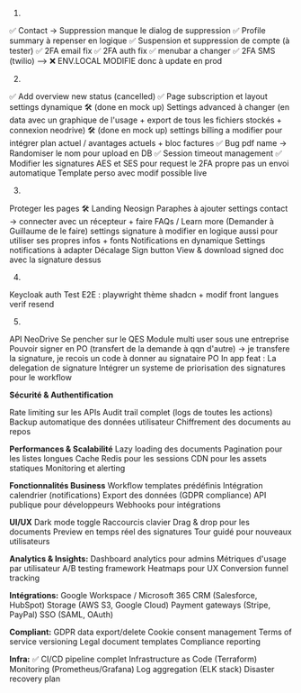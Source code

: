 1.
✅ Contact -> Suppression manque le dialog de suppression
✅  Profile summary à repenser en logique
✅  Suspension et suppression de compte (à tester)
✅ 2FA email fix
✅ 2FA auth fix
✅ menubar a changer
✅ 2FA SMS (twilio) --> ❌  ENV.LOCAL MODIFIE donc à update en prod

2.
✅ Add overview new status (cancelled)
✅  Page subscription et layout settings dynamique
🛠️  (done en mock up) Settings advanced à changer (en data avec un graphique de l'usage + export de tous les fichiers stockés + connexion neodrive)
🛠️ (done en mock up) settings billing a modifier pour intégrer plan actuel / avantages actuels + bloc factures 
✅ Bug pdf name -> Randomiser le nom pour upload en DB
✅ Session timeout management
✅ Modifier les signatures AES et SES pour request le 2FA propre pas un envoi automatique
 Template perso avec modif possible live

3.
 Proteger les pages
🛠️ Landing Neosign
 Paraphes à ajouter
 settings contact -> connecter avec un récepteur + faire FAQs / Learn more (Demander à Guillaume de le faire)
 settings signature à modifier en logique aussi pour utiliser ses propres infos + fonts
 Notifications en dynamique
 Settings notifications à adapter
 Décalage Sign button
 View & download signed doc avec la signature dessus

4.
 Keycloak auth
 Test E2E : playwright
 thème shadcn + modif front
 langues
 verif resend

5.
 API NeoDrive
 Se pencher sur le QES
 Module multi user sous une entreprise
 Pouvoir signer en PO (transfert de la demande à qqn d'autre) -> je transfere la signature, je recois un code à donner au signataire PO
 In app feat : La delegation de signature
 Intégrer un systeme de priorisation des signatures pour le workflow


**Sécurité & Authentification**

 Rate limiting sur les APIs
 Audit trail complet (logs de toutes les actions)
 Backup automatique des données utilisateur
 Chiffrement des documents au repos

**Performances & Scalabilité**
 Lazy loading des documents
 Pagination pour les listes longues
 Cache Redis pour les sessions
 CDN pour les assets statiques
 Monitoring et alerting

**Fonctionnalités Business**
 Workflow templates prédéfinis
 Intégration calendrier (notifications)
 Export des données (GDPR compliance)
 API publique pour développeurs
 Webhooks pour intégrations

**UI/UX**
 Dark mode toggle
 Raccourcis clavier
 Drag & drop pour les documents
 Preview en temps réel des signatures
 Tour guidé pour nouveaux utilisateurs

**Analytics & Insights:**
 Dashboard analytics pour admins
 Métriques d'usage par utilisateur
 A/B testing framework
 Heatmaps pour UX
 Conversion funnel tracking

**Intégrations:**
 Google Workspace / Microsoft 365
 CRM (Salesforce, HubSpot)
 Storage (AWS S3, Google Cloud)
 Payment gateways (Stripe, PayPal)
 SSO (SAML, OAuth)

**Compliant:**
 GDPR data export/delete
 Cookie consent management
 Terms of service versioning
 Legal document templates
 Compliance reporting

**Infra:**
✅ CI/CD pipeline complet
 Infrastructure as Code (Terraform)
 Monitoring (Prometheus/Grafana)
 Log aggregation (ELK stack)
 Disaster recovery plan
